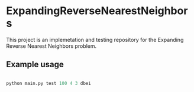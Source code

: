 # ExpandingReverseNearestNeighbors

This project is an implemetation and testing repository for the Expanding Reverse Nearest Neighbors problem.

## Example usage

```python

python main.py test 100 4 3 dbei

```
